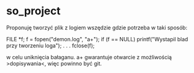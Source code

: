 # so_project

Proponuję tworzyć plik z logiem wszędzie gdzie potrzeba w taki sposób:

FILE *f;
f = fopen("demon.log", "a+"); 
if (f == NULL) printf("Wystapil blad przy tworzeniu loga");
.
.
.
fclose(f);

w celu uniknięcia bałaganu. a+ gwarantuje otwarcie z możliwością >dopisywania<, więc powinno być git.
